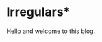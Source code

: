 # Irregulars*

Hello and welcome to this blog.

<!-- ![Image of fast.ai logo](images/logo.png) -->

<!-- ## This is a title

And you can include links, like this [link to fast.ai](https://www.fast.ai). Posts will appear after this file. -->
